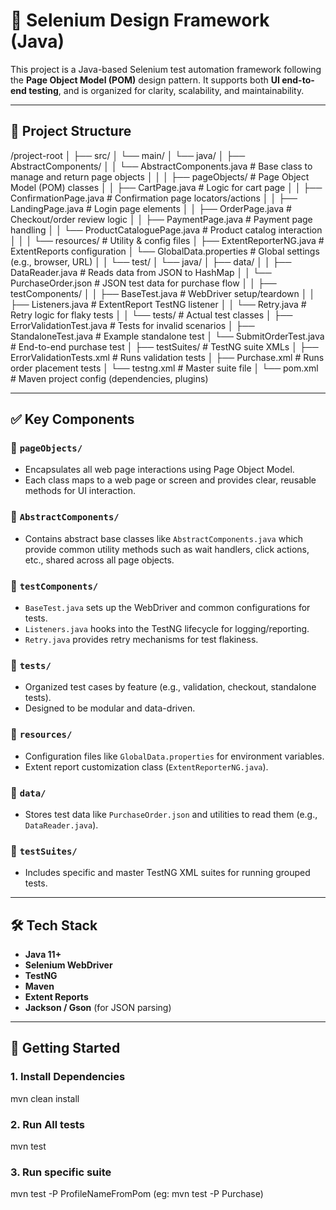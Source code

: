 # 🧪 Selenium Design Framework (Java)

This project is a Java-based Selenium test automation framework following the **Page Object Model (POM)** design pattern. 
It supports both **UI end-to-end testing**, and is organized for clarity, scalability, and maintainability.

---

## 📁 Project Structure

/project-root
│
├── src/
│   └── main/
│       └── java/
│           ├── AbstractComponents/
│           │   └── AbstractComponents.java              # Base class to manage and return page objects
│           │
│           ├── pageObjects/                             # Page Object Model (POM) classes
│           │   ├── CartPage.java                         # Logic for cart page
│           │   ├── ConfirmationPage.java                 # Confirmation page locators/actions
│           │   ├── LandingPage.java                      # Login page elements
│           │   ├── OrderPage.java                        # Checkout/order review logic
│           │   ├── PaymentPage.java                      # Payment page handling
│           │   └── ProductCataloguePage.java             # Product catalog interaction
│           │
│           └── resources/                               # Utility & config files
│               ├── ExtentReporterNG.java                # ExtentReports configuration
│               └── GlobalData.properties                # Global settings (e.g., browser, URL)
│
│   └── test/
│       └── java/
│           ├── data/
│           │   ├── DataReader.java                      # Reads data from JSON to HashMap
│           │   └── PurchaseOrder.json                   # JSON test data for purchase flow
│
│           ├── testComponents/
│           │   ├── BaseTest.java                        # WebDriver setup/teardown
│           │   ├── Listeners.java                       # ExtentReport TestNG listener
│           │   └── Retry.java                           # Retry logic for flaky tests
│
│           └── tests/                                   # Actual test classes
│               ├── ErrorValidationTest.java             # Tests for invalid scenarios
│               ├── StandaloneTest.java                  # Example standalone test
│               └── SubmitOrderTest.java                 # End-to-end purchase test
│
├── testSuites/                                          # TestNG suite XMLs
│   ├── ErrorValidationTests.xml                         # Runs validation tests
│   ├── Purchase.xml                                     # Runs order placement tests
│   └── testng.xml                                       # Master suite file
│
└── pom.xml                                              # Maven project config (dependencies, plugins)


---

## ✅ Key Components

### 🔹 `pageObjects/`
- Encapsulates all web page interactions using Page Object Model.
- Each class maps to a web page or screen and provides clear, reusable methods for UI interaction.

### 🔹 `AbstractComponents/`
- Contains abstract base classes like `AbstractComponents.java` which provide common utility methods such as wait handlers, click actions, etc., shared across all page objects.

### 🔹 `testComponents/`
- `BaseTest.java` sets up the WebDriver and common configurations for tests.
- `Listeners.java` hooks into the TestNG lifecycle for logging/reporting.
- `Retry.java` provides retry mechanisms for test flakiness.

### 🔹 `tests/`
- Organized test cases by feature (e.g., validation, checkout, standalone tests).
- Designed to be modular and data-driven.

### 🔹 `resources/`
- Configuration files like `GlobalData.properties` for environment variables.
- Extent report customization class (`ExtentReporterNG.java`).

### 🔹 `data/`
- Stores test data like `PurchaseOrder.json` and utilities to read them (e.g., `DataReader.java`).

### 🔹 `testSuites/`
- Includes specific and master TestNG XML suites for running grouped tests.

---

## 🛠 Tech Stack

- **Java 11+**
- **Selenium WebDriver**
- **TestNG**
- **Maven**
- **Extent Reports**
- **Jackson / Gson** (for JSON parsing)

---

## 🚀 Getting Started

### 1. Install Dependencies
mvn clean install

### 2. Run All tests
mvn test

### 3. Run specific suite
mvn test -P ProfileNameFromPom (eg: mvn test -P Purchase)
